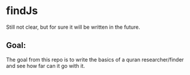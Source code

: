 # findJs
Still not clear, but for sure it will be written in the future. 

## Goal: 
The goal from this repo is to write the basics of a quran researcher/finder and see how far can it go with it.

